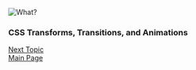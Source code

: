 ![What?](https://images.unsplash.com/photo-1516383074327-ac4841225abf?ixlib=rb-1.2.1&ixid=eyJhcHBfaWQiOjEyMDd9&auto=format&fit=crop&w=500&q=60)

### CSS Transforms, Transitions, and Animations
[Next Topic](class-15)  
[Main Page](README.md)
